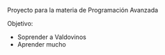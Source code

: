 Proyecto para la materia de Programación Avanzada

Objetivo:
* Soprender a Valdovinos
* Aprender mucho